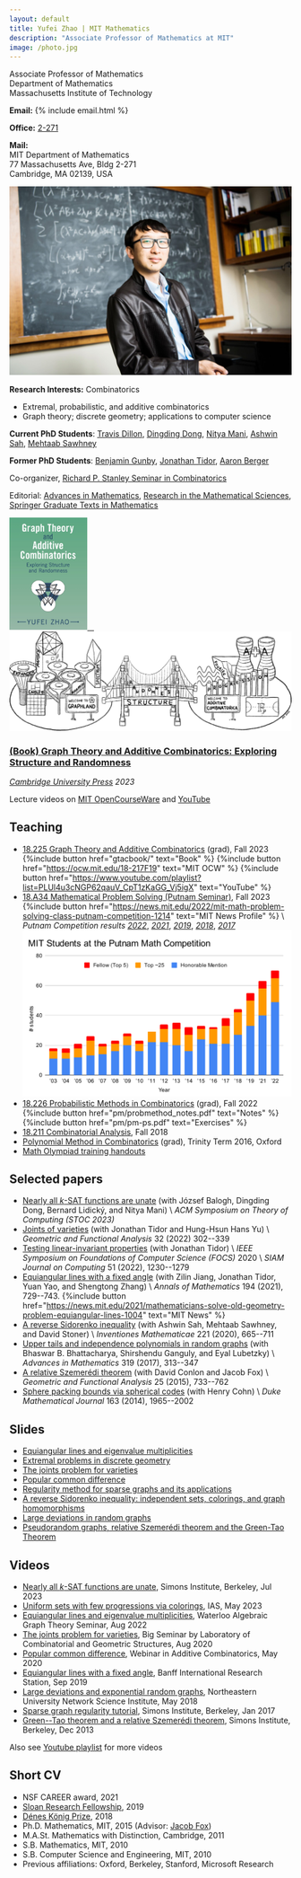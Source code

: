 ```yaml
---
layout: default
title: Yufei Zhao | MIT Mathematics
description: "Associate Professor of Mathematics at MIT"
image: /photo.jpg
---
```


<div class="row">
<div class="col-md-6">
<p>Associate Professor of Mathematics<br>
Department of Mathematics<br>
Massachusetts Institute of Technology</p>

<p><strong>Email:</strong>
{% include email.html %}</p>

<p><strong>Office:</strong> <a href="http://whereis.mit.edu/?go=2" target="_blank">2-271</a></p>

<p><strong>Mail:</strong><br>
MIT Department of Mathematics<br>
77 Massachusetts Ave, Bldg 2-271<br>
Cambridge, MA 02139, USA</p>

</div>
<div class="col-md-6">
<img src="photo.jpg" alt="Yufei Zhao" title="Yufei Zhao; photo credit: Joseph Lee" max-width="450px">
</div>
</div>

**Research Interests:** Combinatorics 
* Extremal, probabilistic, and additive combinatorics
* Graph theory; discrete geometry; applications to computer science

**Current PhD Students**:
[Travis Dillon](https://travisadillon.com/),
[Dingding Dong](https://sites.google.com/view/dingding-dong/),
[Nitya Mani](https://www.mit.edu/~nmani/),
[Ashwin Sah](http://www.mit.edu/~asah/),
[Mehtaab Sawhney](http://www.mit.edu/~msawhney/)

**Former PhD Students**:
[Benjamin Gunby](https://sites.google.com/view/benjamingunby/),
[Jonathan Tidor](https://web.stanford.edu/~jtidor/),
[Aaron Berger](https://web.mit.edu/bergera/www/)


Co-organizer, [Richard P. Stanley Seminar in Combinatorics](http://math.mit.edu/seminars/combin/)

Editorial:
[Advances in Mathematics](https://www.journals.elsevier.com/advances-in-mathematics),
[Research in the Mathematical Sciences](https://www.springer.com/journal/40687/editors),
[Springer Graduate Texts in Mathematics](https://www.springer.com/series/136)


[<img src="gtacbook/gtaccover.jpg" style="max-height:200px; max-width: 100%"
 title="Book cover of graph theory and additive combinatorics"> &nbsp;&nbsp;
  <img src="gtacbook/bridge.png" style="max-height: 200px; max-width: 100%;"
 title="The bridge between graph theory and additive combinatorics">](gtacbook/)

### [(Book) Graph Theory and Additive Combinatorics: Exploring Structure and Randomness](gtacbook/)

_[Cambridge University Press](https://www.cambridge.org/core/books/graph-theory-and-additive-combinatorics/90A4FA3C584FA93E984517D80C7D34CA) 2023_


Lecture videos on [MIT OpenCourseWare](https://ocw.mit.edu/18-217F19) and [YouTube](https://www.youtube.com/playlist?list=PLUl4u3cNGP62qauV_CpT1zKaGG_Vj5igX)


## Teaching

* [18.225 Graph Theory and Additive Combinatorics](gtac/) (grad), Fall 2023
  {%include button href="gtacbook/" text="Book" %} 
  <!-- {%include button href="gtac/ps.pdf" text="Exercises" %}  -->
  {%include button href="https://ocw.mit.edu/18-217F19" text="MIT OCW" %} 
  {%include button href="https://www.youtube.com/playlist?list=PLUl4u3cNGP62qauV_CpT1zKaGG_Vj5igX" text="YouTube" %} 
* [18.A34 Mathematical Problem Solving (Putnam Seminar)](a34/), Fall 2023
  {%include button href="https://news.mit.edu/2022/mit-math-problem-solving-class-putnam-competition-1214" text="MIT News Profile" %}
  \\
  _Putnam Competition results_
  [_2022_](a34/putnam/2022winners.pdf),
  [_2021_](a34/putnam/2021winners.pdf),
  <!-- {%include button href="https://news.mit.edu/2022/mit-students-take-first-place-82nd-putnam-mathematical-competition-0311" text="MIT News" %}  -->
  [_2019_](a34/putnam/2019winners.pdf),
  <!-- {%include button href="https://news.mit.edu/2020/mit-students-dominate-putnam-mathematical-competition-0303" text="MIT News" %} \\ -->
  [_2018_](a34/putnam/2018winners.pdf),
  [_2017_](a34/putnam/2017winners.pdf)  
  [<img src="a34/putnam/mitputnam.svg" width="600" style="max-width: 100%; height: auto;"
 title="MIT Putnam Performance">](a34/putnam/mitputnam.pdf)
* [18.226 Probabilistic Methods in Combinatorics](pm/) (grad), Fall 2022
  {%include button href="pm/probmethod_notes.pdf" text="Notes" %} 
  {%include button href="pm/pm-ps.pdf" text="Exercises" %} 
* [18.211 Combinatorial Analysis](211/), Fall 2018
* [Polynomial Method in Combinatorics](pm16/) (grad), Trinity Term 2016, Oxford
* [Math Olympiad training handouts](olympiad/)


## Selected papers

* [Nearly all $k$-SAT functions are unate](https://arxiv.org/abs/2209.04894)
  (with József Balogh, Dingding Dong, Bernard Lidický, and Nitya Mani) \\
  _ACM Symposium on Theory of Computing (STOC 2023)_
* [Joints of varieties](https://arxiv.org/abs/2008.01610) (with Jonathan Tidor and Hung-Hsun Hans Yu) \\
  _Geometric and Functional Analysis_ 32 (2022) 302--339
* [Testing linear-invariant properties](https://arxiv.org/abs/1911.06793) (with Jonathan Tidor)  \\
  _IEEE Symposium on Foundations of Computer Science (FOCS)_ 2020 \\
  _SIAM Journal on Computing_ 51 (2022), 1230--1279
* [Equiangular lines with a fixed angle](https://arxiv.org/abs/1907.12466) (with Zilin Jiang, Jonathan Tidor, Yuan Yao, and Shengtong Zhang) \\
  _Annals of Mathematics_ 194 (2021), 729--743. {%include button href="https://news.mit.edu/2021/mathematicians-solve-old-geometry-problem-equiangular-lines-1004" text="MIT News" %}
* [A reverse Sidorenko inequality](https://arxiv.org/abs/1809.09462) (with Ashwin Sah, Mehtaab Sawhney, and David Stoner) \\
  _Inventiones Mathematicae_ 221 (2020), 665--711
* [Upper tails and independence polynomials in random graphs](http://arxiv.org/abs/1507.04074)
  (with Bhaswar B. Bhattacharya, Shirshendu Ganguly, and Eyal Lubetzky) \\
  _Advances in Mathematics_ 319 (2017), 313--347
* [A relative Szemerédi theorem](http://arxiv.org/abs/1305.5440)
  (with David Conlon and Jacob Fox) \\
  _Geometric and Functional Analysis_ 25 (2015), 733--762
* [Sphere packing bounds via spherical codes](http://arxiv.org/abs/1212.5966)
  (with Henry Cohn) \\
  _Duke Mathematical Journal_ 163 (2014), 1965--2002

## Slides

* [Equiangular lines and eigenvalue multiplicities](research/slides/equiangular.pdf)
* [Extremal problems in discrete geometry](research/slides/extremal_discrete_geometry.pdf)
* [The joints problem for varieties](research/slides/joints_varieties.pdf)
* [Popular common difference](research/slides/popular_difference.pdf)
* [Regularity method for sparse graphs and its applications](research/slides/sparse-reg-c4.pdf)
* [A reverse Sidorenko inequality: independent sets, colorings, and graph homomorphisms](research/slides/reverse_sidorenko_slides.pdf)
* [Large deviations in random graphs](research/slides/large_deviations_random_graphs.pdf)
* [Pseudorandom graphs, relative Szemerédi theorem and the Green-Tao Theorem](research/slides/green-tao-relative-szemeredi.pdf)

## Videos

* [Nearly all _k_-SAT functions are unate](https://www.youtube.com/watch?v=3qO66qkVTlo), Simons Institute, Berkeley, Jul 2023
* [Uniform sets with few progressions via colorings](https://www.youtube.com/watch?v=HhYesqixSio), IAS, May 2023
* [Equiangular lines and eigenvalue multiplicities](https://www.youtube.com/watch?v=3U15EBoisxY), Waterloo Algebraic Graph Theory Seminar, Aug 2022
* [The joints problem for varieties](https://youtu.be/dsnU8iPL-WI), Big Seminar by Laboratory of Combinatorial and Geometric Structures, Aug 2020
* [Popular common difference](https://youtu.be/TCGZgTUjE3s), Webinar in Additive Combinatorics, May 2020
* [Equiangular lines with a fixed angle](http://www.birs.ca/events/2019/5-day-workshops/19w5009/videos/embed/201909021422-Zhao.mp4), Banff International Research Station, Sep 2019
* [Large deviations and exponential random graphs](https://youtu.be/dwUz8c7siDU), Northeastern University Network Science Institute, May 2018
* [Sparse graph regularity tutorial](https://youtu.be/ZXLtAj4eL0c), Simons Institute, Berkeley, Jan 2017
* [Green--Tao theorem and a relative Szemerédi theorem](https://youtu.be/vsFFjhYLVrM), Simons Institute, Berkeley, Dec 2013

Also see [Youtube playlist](https://www.youtube.com/playlist?list=PLhQ4Q5PF7ZDkx0ECL2TiRBCHrY0MsXgae) for more videos

## Short CV

* NSF CAREER award, 2021
* [Sloan Research Fellowship](http://news.mit.edu/2019/four-from-mit-named-sloan-research-fellows-0221), 2019
* [Dénes König Prize](https://www.siam.org/prizes/sponsored/konig.php), 2018
* Ph.D. Mathematics, MIT, 2015 (Advisor: [Jacob Fox](http://stanford.edu/~jacobfox/))
* M.A.St. Mathematics with Distinction, Cambridge, 2011
* S.B. Mathematics, MIT, 2010
* S.B. Computer Science and Engineering, MIT, 2010
* Previous affiliations: Oxford, Berkeley, Stanford, Microsoft Research